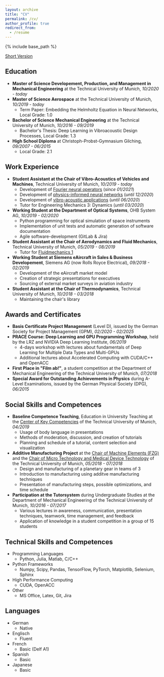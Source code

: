 ```yaml
---
layout: archive
title: "CV"
permalink: /cv/
author_profile: true
redirect_from:
  - /resume
---
```


{% include base_path %}

[Short Version](https://juliandwain.github.io/files/CV_Julian_Stang_ENG.pdf)

Education
---------

- **Master of Science Developement, Production, and Management in Mechanical Engineering** at the Technical University of Munich, *10/2020 - today*
- **Master of Science Aerospace** at the Technical University of Munich, *10/2019 - today*
  - Term Paper: Embedding the Helmholtz Equation in Neural Networks, Local Grade: 1.0
- **Bachelor of Science Mechanical Engineering** at the Technical University of Munich, *10/2016 - 09/2019*
  - Bachelor's Thesis: Deep Learning in Vibroacoustic Design Processes, Local Grade: 1.3
- **High School Diploma** at Christoph-Probst-Gymnasium Gilching, *09/2007 - 06/2015*
  - Local Grade: 2.1

Work Experience
---------------

- **Student Assistant at the Chair of Vibro-Acoustics of Vehicles and Machines**, Technical University of Munich, *10/2019 - today*
  - Development of [Fourier neural operators](https://arxiv.org/abs/2010.08895) (*since 01/2021*)
  - Development of [physics-informed neural networks](https://arxiv.org/abs/1711.10561) (*until 12/2020*)
  - Development of [vibro-acoustic applications](http://www.apps.vib.mw.tum.de/comsol-software-license-agreement) (*until 06/2020*)
  - Tutor for Engineering Mechanics 3: Dynamics (*until 03/2020*)
- **Working Student at the Department of Optical Systems**, OHB System AG, *10/2019 - 02/2020*
  - Python programming for optical simulation of space instruments
  - Implementation of unit tests and automatic generation of software documentation
  - Agile software-development (GitLab & Jira)
- **Student Assistant at the Chair of Aerodynamics and Fluid Mechanics**, Technical University of Munich, *05/2019 - 08/2019*
  - Tutor for [Fluidmechanics 1](https://www.mw.tum.de/en/aer/teaching/sose2020/)
- **Working Student at Siemens eAircraft in Sales & Business Developement**, Siemens AG (now Rolls Royce Electrical), *09/2018 - 02/2019*
  - Development of the eAircraft market model
  - Creation of strategic presentations for executives
  - Sourcing of external market surveys in aviation industry
- **Student Assistant at the Chair of Thermodynamics**, Technical University of Munich, *10/2018 - 03/2018*
  - Maintaining the chair's library

Awards and Certificates
-----------------------

- **Basis Certificate Project Management** (Level D), issued by the German Society for Project Management (GPM), *02/2020 - 02/2025*
- **PRACE Course: Deep Learning and GPU Programming Workshop**, held by the LRZ and NVIDIA Deep Learning Institute, *06/2019*
  - 4-days workshop with lectures about fundamentals of Deep Learning for Multiple Data Types and Multi-GPUs
  - Additional lectures about Accelerated Computing with CUDA/C++ and OpenACC
- **First Place in "Film ab!"**, a student competition at the Department of Mechanical Engineering of the Technical University of Munich, *07/2018*
- **Special Award for Outstanding Achievements in Physics** during A-Level Examinations, issued by the German Physical Society (DPG), *06/2015*

Social Skills and Competences
-----------------------------

- **Baseline Competence Teaching**, Education in University Teaching at the [Center of Key Competencies](https://www.mw.tum.de/en/zsk/home/) of the Technical University of Munich, *04/2019*
  - Usage of body language in presentations
  - Methods of moderation, discussion, and creation of tutorials
  - Planning and schedule of a tutorial, content selection and visualization
- **Additive Manufacturing Project** at the [Chair of Machine Elements (FZG)](https://www.mw.tum.de/en/fzg/home/) and the [Chair of Micro Technology and Medical Device Technology](https://www.mw.tum.de/en/mimed/startseite/) of the Technical University of Munich, *05/2018 - 07/2018*
  - Design and manufacturing of a planetary gear in teams of 3
  - Introduction to manufacturing using additve manufacturing techniques
  - Presentation of manufacturing steps, possible optimizations, and time schedule
- **Participation at the Tutorsystem** during Undergraduate Studies at the Department of Mechanical Engineering of the Technical University of Munich, *10/2016 - 07/2017*
  - Various lectures in awareness, communication, presentation techniques, teamwork, time management, and feedback
  - Application of knowledge in a student competition in a group of 15 students

Technical Skills and Competences
--------------------------------

- Programming Languages
  - Python, Julia, Matlab, C/C++
- Python Frameworks
  - Numpy, Scipy, Pandas, TensorFlow, PyTorch, Matplotlib, Selenium, Sphinx
- High Performance Computing
  - CUDA, OpenACC
- Other
  - MS Office, Latex, Git, Jira

Languages
---------

- German
  - Native
- Englisch
  - Fluent
- French
  - Basic (Delf A1)
- Spanish
  - Basic
- Japanese
  - Basic
